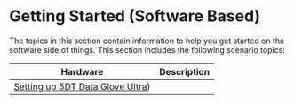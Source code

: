 # Getting Started (Software Based)

The topics in this section contain information to help you get started on the software side of things. This section includes the following scenario topics:

| Hardware        | Description  | 
| ---             |  ------  |
| [Setting up 5DT Data Glove Ultra](https://cseegit.essex.ac.uk/ce301_2019/ce301_willock_j/blob/master/Technical%20Documentation/Getting%20Started%20(Software)/Setting%20up%205DT%20Data%20Glove%20Ultra.md)) |    |   



